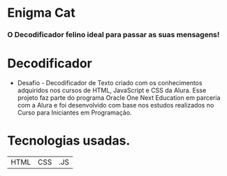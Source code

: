 # Enigma Cat
### O Decodificador felino ideal para passar as suas mensagens!
# Decodificador
+ Desafio - Decodificador de Texto criado com os conhecimentos adquiridos nos cursos de HTML, JavaScript e CSS da Alura. Esse projeto faz parte do programa Oracle One Next Education em parceria com a Alura e foi desenvolvido com base nos estudos realizados no Curso para Iniciantes em Programação.
# Tecnologias usadas.

<table>
  <tr>
    <td>HTML</td>
    <td>CSS</td>
    <td>.JS</td>
  </tr>
</table>
